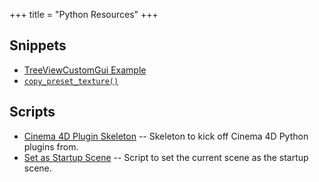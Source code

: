 +++
title = "Python Resources"
+++

## Snippets

- [TreeViewCustomGui Example](https://gist.github.com/NiklasRosenstein/632e39a9b4dda391fe54)
- [`copy_preset_texture()`](https://gist.github.com/NiklasRosenstein/fa9c9f72fa819dc001e4)

## Scripts

- [Cinema 4D Plugin Skeleton](https://gist.github.com/NiklasRosenstein/a7a406269276d2e0fccc)
  -- Skeleton to kick off Cinema 4D Python plugins from.
- [Set as Startup Scene](https://gist.github.com/NiklasRosenstein/14fe4a9162e90ff90151)
  --  Script to set the current scene as the startup scene.
